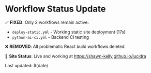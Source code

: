 # Workflow Status Update

✅ **FIXED**: Only 2 workflows remain active:
- `deploy-static.yml` - Working static site deployment (17s)
- `python-ai-ci.yml` - Backend CI testing

❌ **REMOVED**: All problematic React build workflows deleted

🎯 **Site Status**: Live and working at https://shawn-kelly.github.io/lucidra

Last updated: $(date)